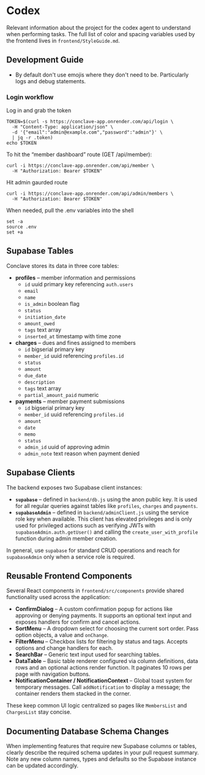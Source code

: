 # Codex
Relevant information about the project for the codex agent to understand when performing tasks. The full list of color and spacing variables used by the frontend lives in `frontend/StyleGuide.md`.

## Development Guide
- By default don't use emojis where they don't need to be. Particularly logs and debug statements.

### Login workflow
Log in and grab the token
```
TOKEN=$(curl -s https://conclave-app.onrender.com/api/login \
  -H "Content-Type: application/json" \
  -d '{"email":"admin@example.com","password":"admin"}' \
  | jq -r .token)
echo $TOKEN
```


To hit the “member dashboard” route (GET /api/member):
```
curl -i https://conclave-app.onrender.com/api/member \
  -H "Authorization: Bearer $TOKEN"
```


Hit admin gaurded route
```
curl -i https://conclave-app.onrender.com/api/admin/members \
  -H "Authorization: Bearer $TOKEN"
```

When needed, pull the .env variables into the shell
```
set -a
source .env
set +a
```

## Supabase Tables

Conclave stores its data in three core tables:

- **profiles** – member information and permissions
  - `id` uuid primary key referencing `auth.users`
  - `email`
  - `name`
  - `is_admin` boolean flag
  - `status`
  - `initiation_date`
  - `amount_owed`
  - `tags` text array
  - `inserted_at` timestamp with time zone
- **charges** – dues and fines assigned to members
  - `id` bigserial primary key
  - `member_id` uuid referencing `profiles.id`
  - `status`
  - `amount`
  - `due_date`
  - `description`
  - `tags` text array
  - `partial_amount_paid` numeric
- **payments** – member payment submissions
  - `id` bigserial primary key
  - `member_id` uuid referencing `profiles.id`
  - `amount`
  - `date`
  - `memo`
  - `status`
  - `admin_id` uuid of approving admin
  - `admin_note` text reason when payment denied

## Supabase Clients

The backend exposes two Supabase client instances:

- **`supabase`** – defined in `backend/db.js` using the anon public key. It is
  used for all regular queries against tables like `profiles`, `charges` and
  `payments`.
- **`supabaseAdmin`** – defined in `backend/adminClient.js` using the service
  role key when available. This client has elevated privileges and is only used
  for privileged actions such as verifying JWTs with
  `supabaseAdmin.auth.getUser()` and calling the `create_user_with_profile`
  function during admin member creation.

In general, use `supabase` for standard CRUD operations and reach for
`supabaseAdmin` only when a service role is required.

## Reusable Frontend Components

Several React components in `frontend/src/components` provide shared functionality used across the application:

- **ConfirmDialog** – A custom confirmation popup for actions like approving or denying payments. It supports an optional text input and exposes handlers for confirm and cancel actions.
- **SortMenu** – A dropdown select for choosing the current sort order. Pass option objects, a value and `onChange`.
- **FilterMenu** – Checkbox lists for filtering by status and tags. Accepts options and change handlers for each.
- **SearchBar** – Generic text input used for searching tables.
- **DataTable** – Basic table renderer configured via column definitions, data rows and an optional actions render function. It paginates 10 rows per page with navigation buttons.
- **NotificationContainer / NotificationContext** – Global toast system for temporary messages. Call `addNotification` to display a message; the container renders them stacked in the corner.

These keep common UI logic centralized so pages like `MembersList` and `ChargesList` stay concise.
## Documenting Database Schema Changes
When implementing features that require new Supabase columns or tables, clearly describe the required schema updates in your pull request summary.
Note any new column names, types and defaults so the Supabase instance can be updated accordingly.

